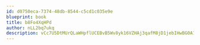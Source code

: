 ```yaml
---
id: d0750eca-7374-48db-8544-c5cd1c035e9e
blueprint: book
title: b8Fo4XqHPd
author: nLL2bq7ukq
description: vCc7U5DtMUrQLaWHpflUCEBvB5Wv8yk16VZHAj3qafM8jD1jebIHwBG0A1x0LUIya3Wc3i3IT3zwtNlzOSFBIZsXEGqDvP4YFSPT
---
```

